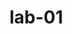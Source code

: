 # lab-01
<!-- source for media response 
https://learn.shayhowe.com/advanced-html-css/responsive-web-design/

source for vertical-alignment of text
https://stackoverflow.com/questions/25311541/how-to-vertically-align-text-inside-a-flexbox/33049392
 -->

